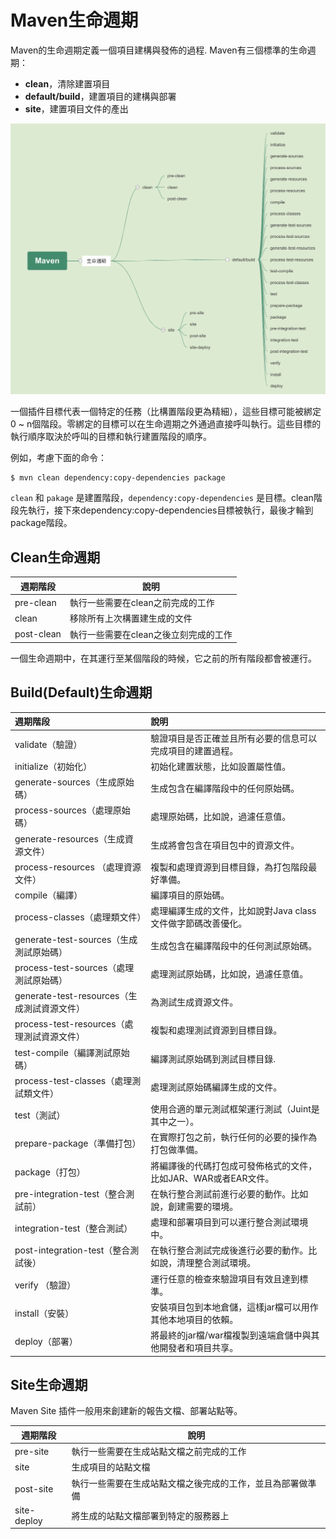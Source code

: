# Maven生命週期

Maven的生命週期定義一個項目建構與發佈的過程. Maven有三個標準的生命週期：

- **clean**，清除建置項目
- **default/build**，建置項目的建構與部署
- **site**，建置項目文件的產出

![maven-0001](pic/maven-0001.png)

一個插件目標代表一個特定的任務（比構置階段更為精細），這些目標可能被綁定0 ~ n個階段。零綁定的目標可以在生命週期之外通過直接呼叫執行。這些目標的執行順序取決於呼叫的目標和執行建置階段的順序。

例如，考慮下面的命令：

```bash
$ mvn clean dependency:copy-dependencies package
```

`clean` 和 `pakage` 是建置階段，`dependency:copy-dependencies` 是目標。clean階段先執行，接下來dependency:copy-dependencies目標被執行，最後才輪到package階段。

## Clean生命週期

| 週期階段   | 說明                                  |
| ---------- | ------------------------------------- |
| pre-clean  | 執行一些需要在clean之前完成的工作     |
| clean      | 移除所有上次構置建生成的文件          |
| post-clean | 執行一些需要在clean之後立刻完成的工作 |

一個生命週期中，在其運行至某個階段的時候，它之前的所有階段都會被運行。

## Build(Default)生命週期

| 週期階段                                    | 說明                                                         |
| :------------------------------------------ | :----------------------------------------------------------- |
| validate（驗證）                            | 驗證項目是否正確並且所有必要的信息可以完成項目的建置過程。   |
| initialize（初始化）                        | 初始化建置狀態，比如設置屬性值。                             |
| generate-sources（生成原始碼）              | 生成包含在編譯階段中的任何原始碼。                           |
| process-sources（處理原始碼）               | 處理原始碼，比如說，過濾任意值。                             |
| generate-resources（生成資源文件）          | 生成將會包含在項目包中的資源文件。                           |
| process-resources （處理資源文件）          | 複製和處理資源到目標目錄，為打包階段最好準備。               |
| compile（編譯）                             | 編譯項目的原始碼。                                           |
| process-classes（處理類文件）               | 處理編譯生成的文件，比如說對Java class文件做字節碼改善優化。 |
| generate-test-sources（生成測試原始碼）     | 生成包含在編譯階段中的任何測試原始碼。                       |
| process-test-sources（處理測試原始碼）      | 處理測試原始碼，比如說，過濾任意值。                         |
| generate-test-resources（生成測試資源文件） | 為測試生成資源文件。                                         |
| process-test-resources（處理測試資源文件）  | 複製和處理測試資源到目標目錄。                               |
| test-compile（編譯測試原始碼）              | 編譯測試原始碼到測試目標目錄.                                |
| process-test-classes（處理測試類文件）      | 處理測試原始碼編譯生成的文件。                               |
| test（測試）                                | 使用合適的單元測試框架運行測試（Juint是其中之一）。          |
| prepare-package（準備打包）                 | 在實際打包之前，執行任何的必要的操作為打包做準備。           |
| package（打包）                             | 將編譯後的代碼打包成可發佈格式的文件，比如JAR、WAR或者EAR文件。 |
| pre-integration-test（整合測試前）          | 在執行整合測試前進行必要的動作。比如說，創建需要的環境。     |
| integration-test（整合測試）                | 處理和部署項目到可以運行整合測試環境中。                     |
| post-integration-test（整合測試後）         | 在執行整合測試完成後進行必要的動作。比如說，清理整合測試環境。 |
| verify （驗證）                             | 運行任意的檢查來驗證項目有效且達到標準。                     |
| install（安裝）                             | 安裝項目包到本地倉儲，這樣jar檔可以用作其他本地項目的依賴。  |
| deploy（部署）                              | 將最終的jar檔/war檔複製到遠端倉儲中與其他開發者和項目共享。  |

## Site生命週期

Maven Site 插件一般用來創建新的報告文檔、部署站點等。

| 週期階段    | 說明                                                       |
| ----------- | ---------------------------------------------------------- |
| pre-site    | 執行一些需要在生成站點文檔之前完成的工作                   |
| site        | 生成項目的站點文檔                                         |
| post-site   | 執行一些需要在生成站點文檔之後完成的工作，並且為部署做準備 |
| site-deploy | 將生成的站點文檔部署到特定的服務器上                       |


